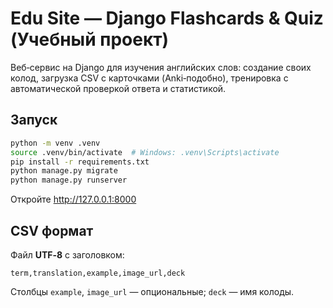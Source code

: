# Edu Site — Django Flashcards & Quiz (Учебный проект)

Веб‑сервис на Django для изучения английских слов: создание своих колод, загрузка CSV с карточками (Anki‑подобно), тренировка с автоматической проверкой ответа и статистикой.

## Запуск
```bash
python -m venv .venv
source .venv/bin/activate  # Windows: .venv\Scripts\activate
pip install -r requirements.txt
python manage.py migrate
python manage.py runserver
```
Откройте http://127.0.0.1:8000

## CSV формат
Файл **UTF‑8** с заголовком:
```
term,translation,example,image_url,deck
```
Столбцы `example`, `image_url` — опциональные; `deck` — имя колоды.
